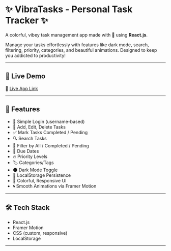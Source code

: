 # ✨ VibraTasks - Personal Task Tracker ✨

A colorful, vibey task management app made with 💖 using **React.js**.

Manage your tasks effortlessly with features like dark mode, search, filtering, priority, categories, and beautiful animations. Designed to keep you addicted to productivity!

---

## 🚀 Live Demo

🔗 [Live App Link](https://your-live-link.vercel.app)

---

## 🧠 Features

- 🔐 Simple Login (username-based)
- 📝 Add, Edit, Delete Tasks
- ✅ Mark Tasks Completed / Pending
- 🔍 Search Tasks
- 📂 Filter by All / Completed / Pending
- 📅 Due Dates
- 🔥 Priority Levels
- 🏷️ Categories/Tags
- 🌑 Dark Mode Toggle
- 💾 LocalStorage Persistence
- 🎨 Colorful, Responsive UI
- 🌀 Smooth Animations via Framer Motion

---

## 🛠 Tech Stack

- React.js
- Framer Motion
- CSS (custom, responsive)
- LocalStorage

---
